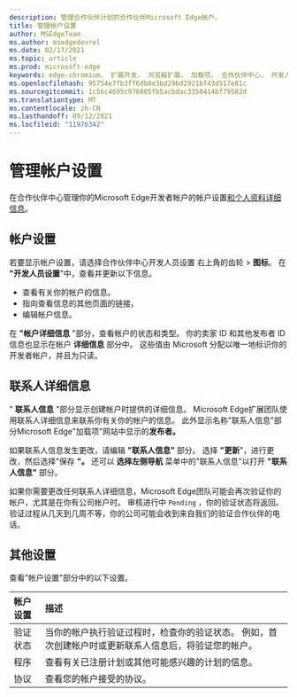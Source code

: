 ```yaml
---
description: 管理合作伙伴计划的合作伙伴Microsoft Edge帐户。
title: 管理帐户设置
author: MSEdgeTeam
ms.author: msedgedevrel
ms.date: 02/17/2021
ms.topic: article
ms.prod: microsoft-edge
keywords: edge-chromium， 扩展开发， 浏览器扩展， 加载项， 合作伙伴中心， 开发人员
ms.openlocfilehash: 95754e7fb3ff6db0e3bd29bd2921bf43d517e81c
ms.sourcegitcommit: 1c5bc4695c976805fb5acbdac3350414bf79582d
ms.translationtype: MT
ms.contentlocale: zh-CN
ms.lasthandoff: 09/12/2021
ms.locfileid: "11976342"
---
```

# <a name="manage-account-settings"></a>管理帐户设置

在合作伙伴中心管理你的Microsoft Edge开发者帐户的帐户设置[和个人资料详细信息][MicrosoftPartnerCenter]。

## <a name="account-settings"></a>帐户设置  

若要显示帐户设置，请选择合作伙伴中心开发人员设置 右上角的齿轮[][MicrosoftPartnerCenter]  >  **图标**。  在 **"开发人员设置**"中，查看并更新以下信息。  

*   查看有关你的帐户的信息。  
*   指向查看信息的其他页面的链接。  
*   编辑帐户信息。  
    
在 **"帐户详细信息** "部分，查看帐户的状态和类型。  你的卖家 ID 和其他发布者 ID 信息也显示在帐户 **详细信息** 部分中。  这些值由 Microsoft 分配以唯一地标识你的开发者帐户，并且为只读。  

## <a name="contact-details"></a>联系人详细信息  

" **联系人信息** "部分显示创建帐户时提供的详细信息。  Microsoft Edge扩展团队使用联系人详细信息来联系你有关你的帐户的信息。  此外显示名称"联系人信息"部分Microsoft Edge"加载项"网站中显示的**发布者。**  
  
如果联系人信息发生更改，请编辑 **"联系人信息"** 部分。  选择 **"更新**"，进行更改，然后选择"保存 **"。**  还可以 **选择左侧导航** 菜单中的"联系人信息"以打开 **"联系人信息"** 部分。

如果你需要更改任何联系人详细信息，Microsoft Edge团队可能会再次验证你的帐户，尤其是在你有公司帐户时。  审核进行中 `Pending` ，你的验证状态将返回。  验证过程从几天到几周不等，你的公司可能会收到来自我们的验证合作伙伴的电话。

## <a name="other-settings"></a>其他设置  

查看"帐户设置"部分中的以下设置。  

| 帐户设置 | 描述 |  
|:--- |:--- |  
| 验证状态 | 当你的帐户执行验证过程时，检查你的验证状态。  例如，首次创建帐户时或更新联系人信息后，将验证您的帐户。 |
| 程序 | 查看有关已注册计划或其他可能感兴趣的计划的信息。 |
| 协议 | 查看您的帐户接受的协议。 |

<!-- links -->  

[MicrosoftPartnerCenter]: https://partner.microsoft.com/dashboard/microsoftedge/public/login?ref=dd "合作伙伴中心"  
